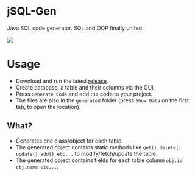 # jSQL-Gen
Java SQL code generator. SQL and OOP finally united.

![](https://preview.redd.it/d4cc3ja872691.png?width=1154&format=png&auto=webp&s=9b0ecaecaf6087a4d4b9ecb065da587e782d62f5)

# Usage
- Download and run the latest [release](https://github.com/Osiris-Team/jSQL-Gen/releases/tag/latest).
- Create database, a table and their columns via the GUI.
- Press `Generate Code` and add the code to your project.
- The files are also in the `generated` folder (press `Show Data` on the first tab, to open the location).

## What?
- Generates one class/object for each table.
- The generated object contains static methods like `get() delete() update() add() etc...` to modify/fetch/update the table.
- The generated object contains fields for each table column `obj.id obj.name etc...`.

